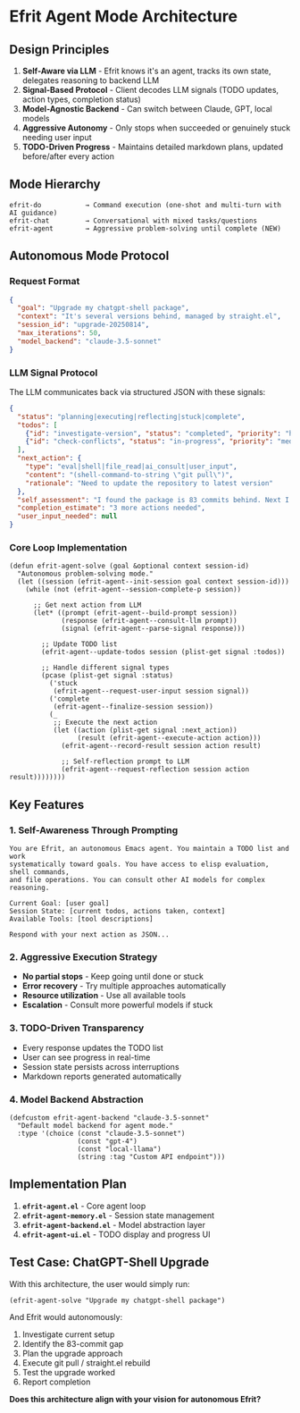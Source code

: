 # Efrit Agent Mode Architecture

## Design Principles

1. **Self-Aware via LLM** - Efrit knows it's an agent, tracks its own state, delegates reasoning to backend LLM
2. **Signal-Based Protocol** - Client decodes LLM signals (TODO updates, action types, completion status)
3. **Model-Agnostic Backend** - Can switch between Claude, GPT, local models
4. **Aggressive Autonomy** - Only stops when succeeded or genuinely stuck needing user input
5. **TODO-Driven Progress** - Maintains detailed markdown plans, updated before/after every action

## Mode Hierarchy

```
efrit-do           → Command execution (one-shot and multi-turn with AI guidance)
efrit-chat         → Conversational with mixed tasks/questions
efrit-agent        → Aggressive problem-solving until complete (NEW)
```

## Autonomous Mode Protocol

### Request Format
```json
{
  "goal": "Upgrade my chatgpt-shell package",
  "context": "It's several versions behind, managed by straight.el",
  "session_id": "upgrade-20250814",
  "max_iterations": 50,
  "model_backend": "claude-3.5-sonnet"
}
```

### LLM Signal Protocol

The LLM communicates back via structured JSON with these signals:

```json
{
  "status": "planning|executing|reflecting|stuck|complete",
  "todos": [
    {"id": "investigate-version", "status": "completed", "priority": "high"},
    {"id": "check-conflicts", "status": "in-progress", "priority": "medium"}
  ],
  "next_action": {
    "type": "eval|shell|file_read|ai_consult|user_input",
    "content": "(shell-command-to-string \"git pull\")",
    "rationale": "Need to update the repository to latest version"
  },
  "self_assessment": "I found the package is 83 commits behind. Next I'll attempt a git pull.",
  "completion_estimate": "3 more actions needed",
  "user_input_needed": null
}
```

### Core Loop Implementation

```elisp
(defun efrit-agent-solve (goal &optional context session-id)
  "Autonomous problem-solving mode."
  (let ((session (efrit-agent--init-session goal context session-id)))
    (while (not (efrit-agent--session-complete-p session))
      
      ;; Get next action from LLM
      (let* ((prompt (efrit-agent--build-prompt session))
             (response (efrit-agent--consult-llm prompt))
             (signal (efrit-agent--parse-signal response)))
        
        ;; Update TODO list
        (efrit-agent--update-todos session (plist-get signal :todos))
        
        ;; Handle different signal types
        (pcase (plist-get signal :status)
          ('stuck 
           (efrit-agent--request-user-input session signal))
          ('complete 
           (efrit-agent--finalize-session session))
          (_ 
           ;; Execute the next action
           (let ((action (plist-get signal :next_action))
                 (result (efrit-agent--execute-action action)))
             (efrit-agent--record-result session action result)
             
             ;; Self-reflection prompt to LLM
             (efrit-agent--request-reflection session action result))))))))
```

## Key Features

### 1. **Self-Awareness Through Prompting**
```
You are Efrit, an autonomous Emacs agent. You maintain a TODO list and work 
systematically toward goals. You have access to elisp evaluation, shell commands, 
and file operations. You can consult other AI models for complex reasoning.

Current Goal: [user goal]
Session State: [current todos, actions taken, context]
Available Tools: [tool descriptions]

Respond with your next action as JSON...
```

### 2. **Aggressive Execution Strategy**  
- **No partial stops** - Keep going until done or stuck
- **Error recovery** - Try multiple approaches automatically
- **Resource utilization** - Use all available tools
- **Escalation** - Consult more powerful models if stuck

### 3. **TODO-Driven Transparency**
- Every response updates the TODO list
- User can see progress in real-time
- Session state persists across interruptions
- Markdown reports generated automatically

### 4. **Model Backend Abstraction**
```elisp
(defcustom efrit-agent-backend "claude-3.5-sonnet"
  "Default model backend for agent mode."
  :type '(choice (const "claude-3.5-sonnet")
                 (const "gpt-4") 
                 (const "local-llama")
                 (string :tag "Custom API endpoint")))
```

## Implementation Plan

1. **`efrit-agent.el`** - Core agent loop
2. **`efrit-agent-memory.el`** - Session state management  
3. **`efrit-agent-backend.el`** - Model abstraction layer
4. **`efrit-agent-ui.el`** - TODO display and progress UI

## Test Case: ChatGPT-Shell Upgrade

With this architecture, the user would simply run:
```elisp
(efrit-agent-solve "Upgrade my chatgpt-shell package")
```

And Efrit would autonomously:
1. Investigate current setup
2. Identify the 83-commit gap  
3. Plan the upgrade approach
4. Execute git pull / straight.el rebuild
5. Test the upgrade worked
6. Report completion

**Does this architecture align with your vision for autonomous Efrit?**
